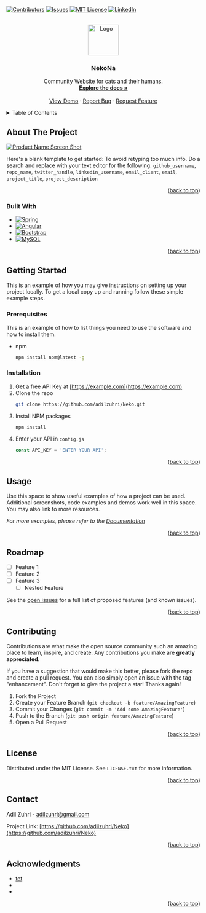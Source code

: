 <a name="readme-top"></a>

<!-- PROJECT SHIELDS -->
<!--
*** I'm using markdown "reference style" links for readability.
*** Reference links are enclosed in brackets [ ] instead of parentheses ( ).
*** See the bottom of this document for the declaration of the reference variables
*** for contributors-url, forks-url, etc. This is an optional, concise syntax you may use.
*** https://www.markdownguide.org/basic-syntax/#reference-style-links
-->
[![Contributors][contributors-shield]][contributors-url]
[![Issues][issues-shield]][issues-url]
[![MIT License][license-shield]][license-url]
[![LinkedIn][linkedin-shield]][linkedin-url]



<!-- PROJECT LOGO -->
<br />
<div align="center">
  <a href="https://github.com/adilzuhri/Neko">
    <img src="https://thenounproject.com/api/private/icons/702633/edit/?backgroundShape=SQUARE&backgroundShapeColor=%23000000&backgroundShapeOpacity=0&exportSize=752&flipX=false&flipY=false&foregroundColor=%23000000&foregroundOpacity=1&imageFormat=png&rotation=0&token=gAAAAABkPhSXQ99XGrZtN5PuevfXLqQGc6264hjK8WSJyuWGJ3idpNxX0JRyQ3Yoq8QvxNydY8ZXjP44Pln_-3-_Nuud-5cUOA%3D%3Dg" alt="Logo" width="80" height="80">
  </a>

<h3 align="center"><b>NekoNa</b></h3>

  <p align="center">
    Community Website for cats and their humans.
    <br />
    <a href="https://github.com/adilzuhri/Neko"><strong>Explore the docs »</strong></a>
    <br />
    <br />
    <a href="https://github.com/adilzuhri/Neko">View Demo</a>
    ·
    <a href="https://github.com/adilzuhri/Neko/issues">Report Bug</a>
    ·
    <a href="https://github.com/adilzuhri/Neko/issues">Request Feature</a>
  </p>
</div>



<!-- TABLE OF CONTENTS -->
<details>
  <summary>Table of Contents</summary>
  <ol>
    <li>
      <a href="#about-the-project">About The Project</a>
      <ul>
        <li><a href="#built-with">Built With</a></li>
      </ul>
    </li>
    <li>
      <a href="#getting-started">Getting Started</a>
      <ul>
        <li><a href="#prerequisites">Prerequisites</a></li>
        <li><a href="#installation">Installation</a></li>
      </ul>
    </li>
    <li><a href="#usage">Usage</a></li>
    <li><a href="#roadmap">Roadmap</a></li>
    <li><a href="#contributing">Contributing</a></li>
    <li><a href="#license">License</a></li>
    <li><a href="#contact">Contact</a></li>
    <li><a href="#acknowledgments">Acknowledgments</a></li>
  </ol>
</details>



<!-- ABOUT THE PROJECT -->
## About The Project

[![Product Name Screen Shot][product-screenshot]](https://atlassianblog.wpengine.com/wp-content/uploads/2018/05/scheduled-maintenance-message-examples-and-inspiration0a@3x-1560x760.png)

Here's a blank template to get started: To avoid retyping too much info. Do a search and replace with your text editor for the following: `github_username`, `repo_name`, `twitter_handle`, `linkedin_username`, `email_client`, `email`, `project_title`, `project_description`

<p align="right">(<a href="#readme-top">back to top</a>)</p>



### Built With

* [![Spring][Spring.io]][Spring-url]
* [![Angular][Angular.io]][Angular-url]
* [![Bootstrap][Bootstrap.com]][Bootstrap-url]
* [![MySQL][MySQL.com]][MYSQL-url]

<p align="right">(<a href="#readme-top">back to top</a>)</p>



<!-- GETTING STARTED -->
## Getting Started

This is an example of how you may give instructions on setting up your project locally.
To get a local copy up and running follow these simple example steps.

### Prerequisites

This is an example of how to list things you need to use the software and how to install them.
* npm
  ```sh
  npm install npm@latest -g
  ```

### Installation

1. Get a free API Key at [https://example.com](https://example.com)
2. Clone the repo
   ```sh
   git clone https://github.com/adilzuhri/Neko.git
   ```
3. Install NPM packages
   ```sh
   npm install
   ```
4. Enter your API in `config.js`
   ```js
   const API_KEY = 'ENTER YOUR API';
   ```

<p align="right">(<a href="#readme-top">back to top</a>)</p>



<!-- USAGE EXAMPLES -->
## Usage

Use this space to show useful examples of how a project can be used. Additional screenshots, code examples and demos work well in this space. You may also link to more resources.

_For more examples, please refer to the [Documentation](https://example.com)_

<p align="right">(<a href="#readme-top">back to top</a>)</p>



<!-- ROADMAP -->
## Roadmap

- [ ] Feature 1
- [ ] Feature 2
- [ ] Feature 3
    - [ ] Nested Feature

See the [open issues](https://github.com/adilzuhri/Neko/issues) for a full list of proposed features (and known issues).

<p align="right">(<a href="#readme-top">back to top</a>)</p>



<!-- CONTRIBUTING -->
## Contributing

Contributions are what make the open source community such an amazing place to learn, inspire, and create. Any contributions you make are **greatly appreciated**.

If you have a suggestion that would make this better, please fork the repo and create a pull request. You can also simply open an issue with the tag "enhancement".
Don't forget to give the project a star! Thanks again!

1. Fork the Project
2. Create your Feature Branch (`git checkout -b feature/AmazingFeature`)
3. Commit your Changes (`git commit -m 'Add some AmazingFeature'`)
4. Push to the Branch (`git push origin feature/AmazingFeature`)
5. Open a Pull Request

<p align="right">(<a href="#readme-top">back to top</a>)</p>



<!-- LICENSE -->
## License

Distributed under the MIT License. See `LICENSE.txt` for more information.

<p align="right">(<a href="#readme-top">back to top</a>)</p>



<!-- CONTACT -->
## Contact

Adil Zuhri - adilzuhri@gmail.com

Project Link: [https://github.com/adilzuhri/Neko](https://github.com/adilzuhri/Neko)

<p align="right">(<a href="#readme-top">back to top</a>)</p>



<!-- ACKNOWLEDGMENTS -->
## Acknowledgments

* [tet](URL)
* [](URL)
* []()

<p align="right">(<a href="#readme-top">back to top</a>)</p>



<!-- MARKDOWN LINKS & IMAGES -->
<!-- https://www.markdownguide.org/basic-syntax/#reference-style-links -->
[contributors-shield]: https://img.shields.io/github/contributors/adilzuhri/Neko.svg?style=for-the-badge
[contributors-url]: https://github.com/adilzuhri/Neko
[forks-shield]: https://img.shields.io/github/forks/adilzuhri/Neko.svg?style=for-the-badge
[forks-url]: https://github.com/adilzuhri/Neko/network/members
[stars-shield]: https://img.shields.io/github/stars/adilzuhri/Neko.svg?style=for-the-badge
[stars-url]: https://github.com/adilzuhri/Neko/stargazers
[issues-shield]: https://img.shields.io/github/issues/adilzuhri/Neko.svg?style=for-the-badge
[issues-url]: https://github.com/adilzuhri/Neko/issues
[license-shield]: https://img.shields.io/github/license/adilzuhri/Neko.svg?style=for-the-badge
[license-url]: https://github.com/adilzuhri/Neko/blob/master/LICENSE.txt
[linkedin-shield]: https://img.shields.io/badge/-LinkedIn-black.svg?style=for-the-badge&logo=linkedin&colorB=555
[linkedin-url]: https://linkedin.com/in/adilzuhri
[product-screenshot]: images/screenshot.png
<!-- [React.js]: https://img.shields.io/badge/React-20232A?style=for-the-badge&logo=react&logoColor=61DAFB
[React-url]: https://reactjs.org/ -->
[Spring.io]: https://img.shields.io/badge/Spring-6DB33F?style=for-the-badge&logo=spring&logoColor=white
[Spring-url]: https://spring.io/
[Angular.io]: https://img.shields.io/badge/Angular-DD0031?style=for-the-badge&logo=angular&logoColor=white
[Angular-url]: https://angular.io/
[Bootstrap.com]: https://img.shields.io/badge/Bootstrap-563D7C?style=for-the-badge&logo=bootstrap&logoColor=white
[Bootstrap-url]: https://getbootstrap.com
[MYSQL.com]: https://img.shields.io/badge/MySQL-005C84?style=for-the-badge&logo=mysql&logoColor=white
[MYSQL-url]: https://www.mysql.com/

